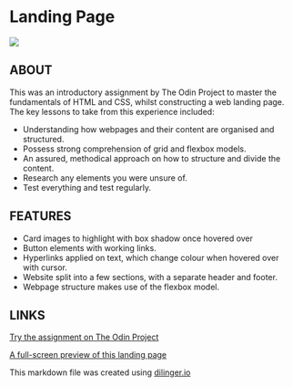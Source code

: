 # Landing Page


![](https://github.com/GangOfFour199/Landing_Page/blob/main/assets/Sandinista_Landing_Page.png)



## ABOUT
This was an introductory assignment by The Odin Project to master the fundamentals of HTML and CSS, whilst constructing a web landing page. The key lessons to take from this experience included:

- Understanding how webpages and their content are organised and structured.
- Possess strong comprehension of grid and flexbox models.
- An assured, methodical approach on how to structure and divide the content.
- Research any elements you were unsure of.
- Test everything and test regularly.



## FEATURES

- Card images to highlight with box shadow once hovered over
- Button elements with working links.
- Hyperlinks applied on text, which change colour when hovered over with cursor.
- Website split into a few sections, with a separate header and footer.
- Webpage structure makes use of the flexbox model.



## LINKS

[Try the assignment on The Odin Project](https://www.theodinproject.com/lessons/foundations-landing-page)

[A full-screen preview of this landing page](https://gangoffour199.github.io/Landing_Page/)

This markdown file was created using [dilinger.io](https://dillinger.io/)
